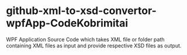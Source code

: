 # github-xml-to-xsd-convertor-wpfApp-CodeKobrimitai
WPF Application Source Code which takes XML file or folder path containing XML files as input and provide respective XSD files as output.
